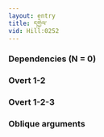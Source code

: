 ```yaml
---
layout: entry
title: དགྱེལ་
vid: Hill:0252
---
```

### Dependencies (N = 0)


### Overt 1-2


### Overt 1-2-3


### Oblique arguments
